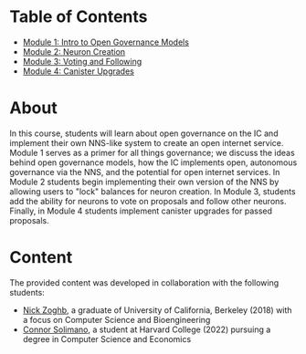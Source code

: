 # Table of Contents

* [Module 1: Intro to Open Governance Models](module-1.md)
* [Module 2: Neuron Creation](module-2.md)
* [Module 3: Voting and Following](module-3.md)
* [Module 4: Canister Upgrades](module-4.md)

# About

In this course, students will learn about open governance on the IC and implement their own NNS-like system to create an open internet service. Module 1 serves as a primer for all things governance; we discuss the ideas behind open governance models, how the IC implements open, autonomous governance via the NNS, and the potential for open internet services. In Module 2 students begin implementing their own version of the NNS by allowing users to "lock" balances for neuron creation. In Module 3, students add the ability for neurons to vote on proposals and follow other neurons. Finally, in Module 4 students implement canister upgrades for passed proposals. 

# Content
The provided content was developed in collaboration with the following students:

- [Nick Zoghb](https://www.linkedin.com/in/nickzoghb/), a graduate of University of California, Berkeley (2018) with a focus on Computer Science and Bioengineering
- [Connor Solimano](https://www.linkedin.com/in/connor-solimano/), a student at Harvard College (2022) pursuing a degree in Computer Science and Economics
